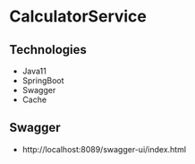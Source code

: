 # CalculatorService

## Technologies

* Java11
* SpringBoot
* Swagger
* Cache

## Swagger

* http://localhost:8089/swagger-ui/index.html